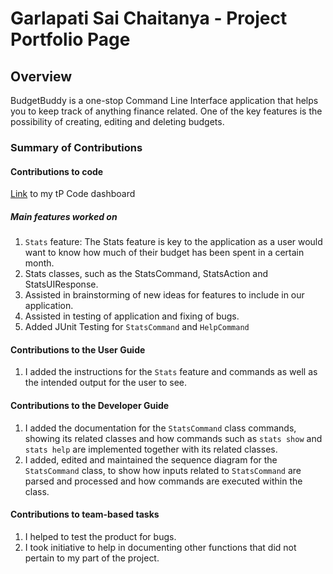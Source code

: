 # Garlapati Sai Chaitanya - Project Portfolio Page

## Overview
BudgetBuddy is a one-stop Command Line Interface application that 
helps you to keep track of anything finance related. One of the key features is the possibility of creating, editing and deleting budgets.


### Summary of Contributions

#### Contributions to code
[Link](https://nus-cs2113-ay2223s2.github.io/tp-dashboard/?search=SaiChaitanya13)
to my tP Code dashboard

##### Main features worked on
1. `Stats` feature: The Stats feature is key to the application as a user would want to know how much of their budget has been spent 
in a certain month.
2. Stats classes, such as the StatsCommand, StatsAction and StatsUIResponse.
3. Assisted in brainstorming of new ideas for features to include in our application.
4. Assisted in testing of application and fixing of bugs. 
5. Added JUnit Testing for `StatsCommand` and `HelpCommand`

#### Contributions to the User Guide

1. I added the instructions for the `Stats` feature and commands as well as the intended output for the user to see.

#### Contributions to the Developer Guide

1. I added the documentation for the `StatsCommand` class commands, showing its related classes and how commands such as
   `stats show` and `stats help` are implemented together with its related classes.
2. I added, edited and maintained the sequence diagram for the `StatsCommand` class, to show how inputs related to
   `StatsCommand` are parsed and processed and how commands are executed within the class.

#### Contributions to team-based tasks

1. I helped to test the product for bugs.
2. I took initiative to help in documenting other functions that did not pertain to my part of the project.